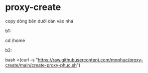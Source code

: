 # proxy-create
copy dòng bên dưới dán vào nhá

b1:

cd /home

b2:

bash <(curl -s "https://raw.githubusercontent.com/mnphuc/proxy-create/main/create-proxy-phuc.sh")
